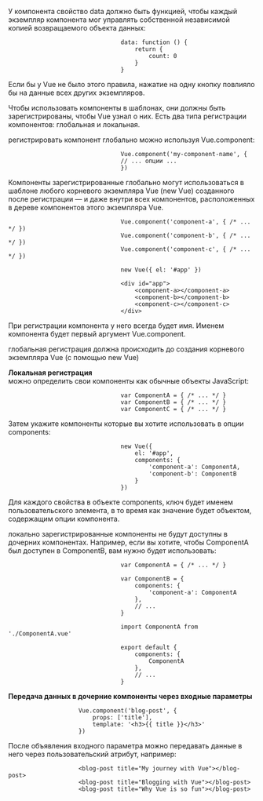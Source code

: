 У компонента свойство data должно быть функцией, чтобы каждый экземпляр компонента мог управлять собственной независимой копией возвращаемого объекта данных:

                                    data: function () {
                                        return {
                                            count: 0
                                        }
                                    }

Если бы у Vue не было этого правила, нажатие на одну кнопку повлияло бы на данные всех других экземпляров.  

Чтобы использовать компоненты в шаблонах, они должны быть зарегистрированы, чтобы Vue узнал о них. Есть два типа регистрации компонентов: глобальная и локальная.  

регистрировать компонент глобально можно используя Vue.component:

                                    Vue.component('my-component-name', {
                                    // ... опции ...
                                    })

Компоненты зарегистрированные глобально могут использоваться в шаблоне любого корневого экземпляра Vue (new Vue) созданного после регистрации — и даже внутри всех компонентов, расположенных в дереве компонентов этого экземпляра Vue.  

                                    Vue.component('component-a', { /* ... */ })
                                    Vue.component('component-b', { /* ... */ })
                                    Vue.component('component-c', { /* ... */ })

                                    new Vue({ el: '#app' })

                                    <div id="app">
                                        <component-a></component-a>
                                        <component-b></component-b>
                                        <component-c></component-c>
                                    </div>

При регистрации компонента у него всегда будет имя. Именем компонента будет первый аргумент Vue.component.  

глобальная регистрация должна происходить до создания корневого экземпляра Vue (с помощью new Vue)

**Локальная регистрация**  
можно определить свои компоненты как обычные объекты JavaScript:

                                    var ComponentA = { /* ... */ }
                                    var ComponentB = { /* ... */ }
                                    var ComponentC = { /* ... */ }

Затем укажите компоненты которые вы хотите использовать в опции components:

                                    new Vue({
                                        el: '#app',
                                        components: {
                                            'component-a': ComponentA,
                                            'component-b': ComponentB
                                        }
                                    })

Для каждого свойства в объекте components, ключ будет именем пользовательского элемента, в то время как значение будет объектом, содержащим опции компонента.

локально зарегистрированные компоненты не будут доступны в дочерних компонентах. Например, если вы хотите, чтобы ComponentA был доступен в ComponentB, вам нужно будет использовать:

                                    var ComponentA = { /* ... */ }

                                    var ComponentB = {
                                        components: {
                                            'component-a': ComponentA
                                        },
                                        // ...
                                    }

                                    import ComponentA from './ComponentA.vue'

                                    export default {
                                        components: {
                                            ComponentA
                                        },
                                        // ...
                                    }

**Передача данных в дочерние компоненты через входные параметры**  

                        Vue.component('blog-post', {
                            props: ['title'],
                            template: '<h3>{{ title }}</h3>'
                        })  

После объявления входного параметра можно передавать данные в него через пользовательский атрибут, например:

                        <blog-post title="My journey with Vue"></blog-post>
                        <blog-post title="Blogging with Vue"></blog-post>
                        <blog-post title="Why Vue is so fun"></blog-post>

